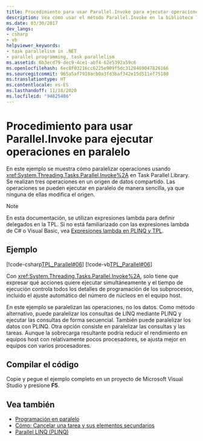 ```yaml
---
title: Procedimiento para usar Parallel.Invoke para ejecutar operaciones en paralelo
description: Vea cómo usar el método Parallel.Invoke en la biblioteca TPL, que realiza operaciones paralelas en un origen de datos compartido en .NET.
ms.date: 03/30/2017
dev_langs:
- csharp
- vb
helpviewer_keywords:
- task parallelism in .NET
- parallel programming, task parallelism
ms.assetid: 6b3ecd79-dec9-4ce1-abf4-62e5392a59c6
ms.openlocfilehash: 6ec8f03216cc6225e909f5dc3128469047826166
ms.sourcegitcommit: 965a5af7918acb0a3fd3baf342e15d511ef75188
ms.translationtype: HT
ms.contentlocale: es-ES
ms.lasthandoff: 11/18/2020
ms.locfileid: "94825486"
---
```

# <a name="how-to-use-parallelinvoke-to-execute-parallel-operations"></a>Procedimiento para usar Parallel.Invoke para ejecutar operaciones en paralelo

En este ejemplo se muestra cómo paralelizar operaciones usando <xref:System.Threading.Tasks.Parallel.Invoke%2A> en Task Parallel Library. Se realizan tres operaciones en un origen de datos compartido. Las operaciones se pueden ejecutar en paralelo de manera sencilla, ya que ninguna de ellas modifica el origen.

> [!NOTE]
> En esta documentación, se utilizan expresiones lambda para definir delegados en la TPL. Si no está familiarizado con las expresiones lambda de C# o Visual Basic, vea [Expresiones lambda en PLINQ y TPL](lambda-expressions-in-plinq-and-tpl.md).

## <a name="example"></a>Ejemplo

[!code-csharp[TPL_Parallel#06](../../../samples/snippets/csharp/VS_Snippets_Misc/tpl_parallel/cs/parallelinvoke.cs#06)]
[!code-vb[TPL_Parallel#06](../../../samples/snippets/visualbasic/VS_Snippets_Misc/tpl_parallel/vb/parallelinvoke.vb#06)]

Con <xref:System.Threading.Tasks.Parallel.Invoke%2A>, solo tiene que expresar qué acciones quiere ejecutar simultáneamente y el tiempo de ejecución controla todos los detalles de programación de los subprocesos, incluido el ajuste automático del número de núcleos en el equipo host.

En este ejemplo se paralelizan las operaciones, no los datos. Como método alternativo, puede paralelizar los consultas de LINQ mediante PLINQ y ejecutar las consultas de forma secuencial. También puede paralelizar los datos con PLINQ. Otra opción consiste en paralelizar las consultas y las tareas. Aunque la sobrecarga resultante podría reducir el rendimiento en equipos host con relativamente pocos procesadores, se ajusta mejor en equipos con varios procesadores.

## <a name="compile-the-code"></a>Compilar el código

Copie y pegue el ejemplo completo en un proyecto de Microsoft Visual Studio y presione **F5**.

## <a name="see-also"></a>Vea también

- [Programación en paralelo](index.md)
- [Cómo: Cancelar una tarea y sus elementos secundarios](how-to-cancel-a-task-and-its-children.md)
- [Parallel LINQ (PLINQ)](introduction-to-plinq.md)
